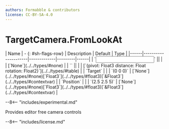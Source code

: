 ```yaml
---
authors: Formabble & contributors
license: CC-BY-SA-4.0
---
```



# TargetCamera.FromLookAt

<div class="sh-parameters" markdown="1">
| Name | - {: #sh-flags-row} | Description | Default | Type |
|------|---------------------|-------------|---------|------|
| `<input>` || | | [`None`](../../types/#none) |
| `<output>` || | | [`{pivot: Float3 distance: Float rotation: Float2}`](../../types/#table) |
| `Target` |  |  | `(0 0 0)` | [`None`](../../types/#none)[`Float3`](../../types/#float3)[`&Float3`](../../types/#contextvar) |
| `Position` |  |  | `(2.5 2.5 5)` | [`None`](../../types/#none)[`Float3`](../../types/#float3)[`&Float3`](../../types/#contextvar) |

</div>

--8<-- "includes/experimental.md"

Provides editor free camera controls

--8<-- "includes/license.md"


